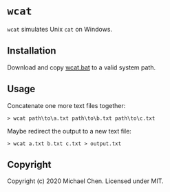 # `wcat`

`wcat` simulates Unix `cat` on Windows.

## Installation

Download and copy [wcat.bat](/wcat.bat) to a valid system path.

## Usage

Concatenate one more text files together:

```
> wcat path\to\a.txt path\to\b.txt path\to\c.txt
```

Maybe redirect the output to a new text file:

```
> wcat a.txt b.txt c.txt > output.txt
```

## Copyright

Copyright (c) 2020 Michael Chen. Licensed under MIT.
